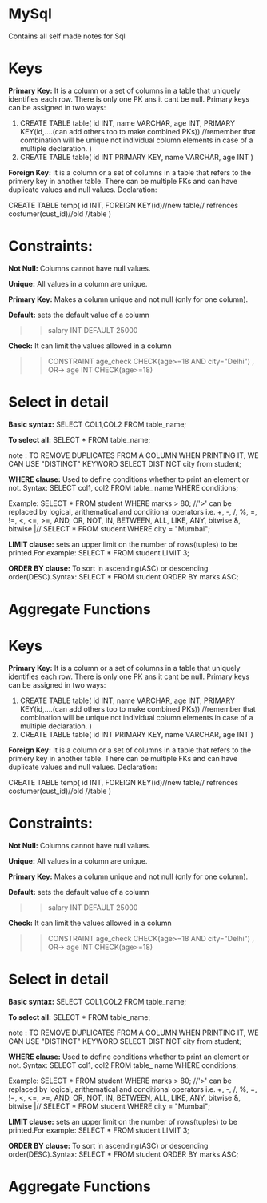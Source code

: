 # MySql
Contains all self made notes for Sql

# Keys
**Primary Key:**
It is a column or a set of columns in a table that uniquely identifies each row. There is only one PK ans it cant be null.
Primary keys can be assigned in two ways:
1) CREATE TABLE table(
    id INT,
    name VARCHAR,
    age INT,
    PRIMARY KEY(id,....(can add others too to make combined PKs))  //remember that combination will be unique not individual column elements in case of a multiple declaration.
    )
2) CREATE TABLE table(
    id INT PRIMARY KEY,
    name VARCHAR,
    age INT
    )

**Foreign Key:**
It is a column or a set of columns in a table that refers to the primery key in another table. There can be multiple FKs and can have duplicate values and null values.
Declaration:

CREATE TABLE temp(
    id INT,
    FOREIGN KEY(id)//new table// refrences costumer(cust_id)//old //table
)

# Constraints:
**Not Null:**
Columns cannot have null values.

**Unique:**
All values in a column are unique.

**Primary Key:**
Makes a column unique and not null (only for one column). 

**Default:**
sets the default value of a column 
>> salary INT DEFAULT 25000

**Check:**
It can limit the values allowed in a column
>> CONSTRAINT age_check CHECK(age>=18 AND city="Delhi") , OR->
>> age INT CHECK(age>=18)

# Select in detail
**Basic syntax:**
SELECT COL1,COL2 FROM table_name;

**To select all:**
SELECT * FROM table_name;

note : TO REMOVE DUPLICATES FROM A COLUMN WHEN PRINTING IT, WE CAN USE "DISTINCT" KEYWORD
SELECT DISTINCT city from student;

**WHERE clause:**
Used to define conditions whether to print an element or not.
Syntax:
SELECT col1, col2 FROM table_ name
WHERE conditions;

Example:
SELECT * FROM student WHERE marks > 80; //'>' can be replaced by logical, arithematical and conditional operators i.e. +, -, /, %, =, !=, <, <=, >=, AND, OR, NOT, IN, BETWEEN, ALL, LIKE, ANY, bitwise &, bitwise |//
SELECT * FROM student WHERE city = "Mumbai";

**LIMIT clause:**
sets an upper limit on the number of rows(tuples) to be printed.For example:
SELECT * FROM student LIMIT 3;

**ORDER BY clause:**
To sort in ascending(ASC) or descending order(DESC).Syntax:
SELECT * FROM student
ORDER BY marks ASC;

# Aggregate Functions

# Keys
**Primary Key:**
It is a column or a set of columns in a table that uniquely identifies each row. There is only one PK ans it cant be null.
Primary keys can be assigned in two ways:
1) CREATE TABLE table(
    id INT,
    name VARCHAR,
    age INT,
    PRIMARY KEY(id,....(can add others too to make combined PKs))  //remember that combination will be unique not individual column elements in case of a multiple declaration.
    )
2) CREATE TABLE table(
    id INT PRIMARY KEY,
    name VARCHAR,
    age INT
    )

**Foreign Key:**
It is a column or a set of columns in a table that refers to the primery key in another table. There can be multiple FKs and can have duplicate values and null values.
Declaration:

CREATE TABLE temp(
    id INT,
    FOREIGN KEY(id)//new table// refrences costumer(cust_id)//old //table
)

# Constraints:
**Not Null:**
Columns cannot have null values.

**Unique:**
All values in a column are unique.

**Primary Key:**
Makes a column unique and not null (only for one column). 

**Default:**
sets the default value of a column 
>> salary INT DEFAULT 25000

**Check:**
It can limit the values allowed in a column
>> CONSTRAINT age_check CHECK(age>=18 AND city="Delhi") , OR->
>> age INT CHECK(age>=18)

# Select in detail
**Basic syntax:**
SELECT COL1,COL2 FROM table_name;

**To select all:**
SELECT * FROM table_name;

note : TO REMOVE DUPLICATES FROM A COLUMN WHEN PRINTING IT, WE CAN USE "DISTINCT" KEYWORD
SELECT DISTINCT city from student;

**WHERE clause:**
Used to define conditions whether to print an element or not.
Syntax:
SELECT col1, col2 FROM table_ name
WHERE conditions;

Example:
SELECT * FROM student WHERE marks > 80; //'>' can be replaced by logical, arithematical and conditional operators i.e. +, -, /, %, =, !=, <, <=, >=, AND, OR, NOT, IN, BETWEEN, ALL, LIKE, ANY, bitwise &, bitwise |//
SELECT * FROM student WHERE city = "Mumbai";

**LIMIT clause:**
sets an upper limit on the number of rows(tuples) to be printed.For example:
SELECT * FROM student LIMIT 3;

**ORDER BY clause:**
To sort in ascending(ASC) or descending order(DESC).Syntax:
SELECT * FROM student
ORDER BY marks ASC;

# Aggregate Functions